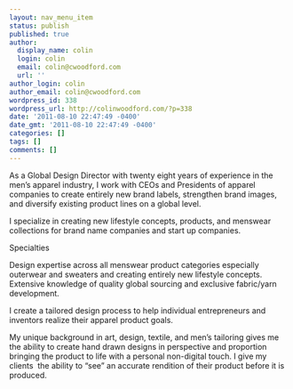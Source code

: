 ```yaml
---
layout: nav_menu_item
status: publish
published: true
author:
  display_name: colin
  login: colin
  email: colin@cwoodford.com
  url: ''
author_login: colin
author_email: colin@cwoodford.com
wordpress_id: 338
wordpress_url: http://colinwoodford.com/?p=338
date: '2011-08-10 22:47:49 -0400'
date_gmt: '2011-08-10 22:47:49 -0400'
categories: []
tags: []
comments: []
---
```

<p>As a Global Design Director with twenty eight years of experience in the men&rsquo;s apparel industry, I work with CEOs and Presidents of apparel companies to create entirely new brand labels, strengthen brand images, and diversify existing product lines on a global level.</p>
<p>I specialize in creating new lifestyle concepts, products, and menswear collections for brand name companies and start up companies.</p>
<p>Specialties</p>
<p>Design expertise across all menswear product categories especially outerwear and sweaters and creating entirely new lifestyle concepts. Extensive knowledge of quality global sourcing and exclusive fabric&#47;yarn development.</p>
<p>I create a tailored design process to help individual entrepreneurs and inventors realize their apparel product goals.</p>
<p>My unique background in art, design, textile, and men&rsquo;s tailoring gives me the ability to create hand drawn designs in perspective and proportion bringing the product to life with a personal non-digital touch. I give my clients &nbsp;the ability to &ldquo;see&rdquo; an accurate rendition of their product before it is produced.</p>
